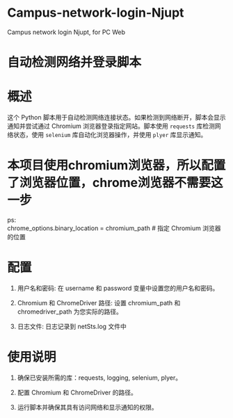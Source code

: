 # Campus-network-login-Njupt
Campus network login Njupt, for PC Web

# 自动检测网络并登录脚本

# 概述

这个 Python 脚本用于自动检测网络连接状态。如果检测到网络断开，脚本会显示通知并尝试通过 Chromium 浏览器登录指定网站。脚本使用 `requests` 库检测网络状态，使用 `selenium` 库自动化浏览器操作，并使用 `plyer` 库显示通知。


#  本项目使用chromium浏览器，所以配置了浏览器位置，chrome浏览器不需要这一步
ps:    
chrome_options.binary_location = chromium_path  # 指定 Chromium 浏览器的位置



#  配置
1.  用户名和密码: 在 username 和 password 变量中设置您的用户名和密码。


      
2.  Chromium 和 ChromeDriver 路径: 设置 chromium_path 和 chromedriver_path 为您实际的路径。


                  
3.  日志文件: 日志记录到 netSts.log 文件中

# 使用说明
1.  确保已安装所需的库：requests, logging, selenium, plyer。



2.  配置 Chromium 和 ChromeDriver 的路径。    



3.  运行脚本并确保其具有访问网络和显示通知的权限。









